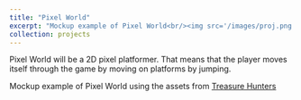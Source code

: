 ```yaml
---
title: "Pixel World"
excerpt: "Mockup example of Pixel World<br/><img src='/images/proj.png'>"
collection: projects
---
```


Pixel World will be a 2D pixel platformer. That means that the player moves itself through the game by moving on platforms by jumping. 

Mockup example of Pixel World using the assets from <a href="https://pixelfrog-assets.itch.io/treasure-hunters">Treasure Hunters</a>

